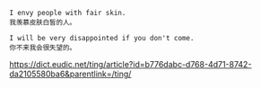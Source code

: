 ```
I envy people with fair skin.
我羡慕皮肤白皙的人。
```

```
I will be very disappointed if you don't come.
你不来我会很失望的。
```

https://dict.eudic.net/ting/article?id=b776dabc-d768-4d71-8742-da2105580ba6&parentlink=/ting/

